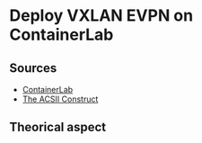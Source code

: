 # Deploy VXLAN EVPN on ContainerLab 
## Sources
- [ContainerLab](https://containerlab.dev/manual/kinds/ext-container/)
- [The ACSII Construct](https://www.theasciiconstruct.com/post/multivendor-evpn-vxlan-l2-overlay/)


## Theorical aspect

